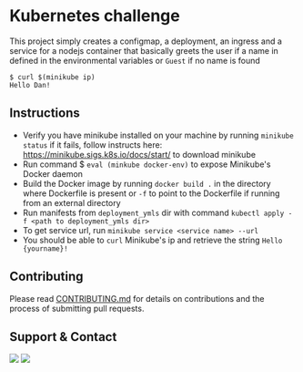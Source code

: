 # Kubernetes challenge

This project simply creates a configmap, a deployment, an ingress and a service for a nodejs container that basically greets the user if a name in defined in the environmental variables or `Guest` if no name is found

```
$ curl $(minikube ip)
Hello Dan!
```

## Instructions

- Verify you have minikube installed on your machine by running `minikube status` if it fails, follow instructs here: https://minikube.sigs.k8s.io/docs/start/ to download minikube
- Run command $ `eval (minkube docker-env)` to expose Minikube's Docker daemon
- Build the Docker image by running `docker build .` in the directory where Dockerfile is present or `-f` to point to the Dockerfile if running from an external directory
- Run manifests from `deployment_ymls` dir with command `kubectl apply -f <path to deployment_ymls dir>`
- To get service url, run `minikube service <service name> --url`
- You should be able to `curl` Minikube's ip and retrieve the string `Hello {yourname}!`


## Contributing

Please read [CONTRIBUTING.md](https://www.dataschool.io/how-to-contribute-on-github/) for details on contributions and the process of submitting pull requests.

## Support & Contact

<div>
  <a  href="https://twitter.com/lay__kay" ><img src="https://img.shields.io/twitter/url/http/shields.io.svg?style=social"></a>
  <a href="https://t.me/lexmill99"><img src="https://img.shields.io/badge/Telegram-blue.svg"></a>
</div>

